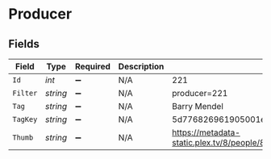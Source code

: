 # Producer


## Fields

| Field                                                                         | Type                                                                          | Required                                                                      | Description                                                                   | Example                                                                       |
| ----------------------------------------------------------------------------- | ----------------------------------------------------------------------------- | ----------------------------------------------------------------------------- | ----------------------------------------------------------------------------- | ----------------------------------------------------------------------------- |
| `Id`                                                                          | *int*                                                                         | :heavy_minus_sign:                                                            | N/A                                                                           | 221                                                                           |
| `Filter`                                                                      | *string*                                                                      | :heavy_minus_sign:                                                            | N/A                                                                           | producer=221                                                                  |
| `Tag`                                                                         | *string*                                                                      | :heavy_minus_sign:                                                            | N/A                                                                           | Barry Mendel                                                                  |
| `TagKey`                                                                      | *string*                                                                      | :heavy_minus_sign:                                                            | N/A                                                                           | 5d776826961905001eb90e2b                                                      |
| `Thumb`                                                                       | *string*                                                                      | :heavy_minus_sign:                                                            | N/A                                                                           | https://metadata-static.plex.tv/8/people/87877371326a964634d18556d94547e1.jpg |